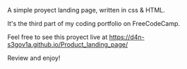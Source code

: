 

A simple proyect landing page, written in css & HTML.

It's the third part of my coding portfolio on FreeCodeCamp.

Feel free to see this proyect live at https://d4n-s3gov1a.github.io/Product_landing_page/

Review and enjoy!
